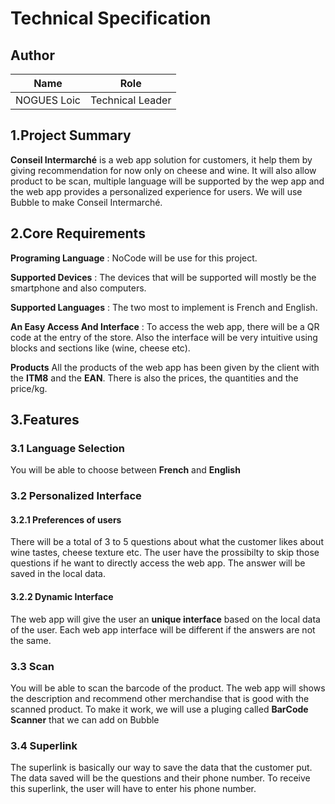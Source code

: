 # Technical Specification
## Author
|Name|Role|
|----|----|
|NOGUES Loic|Technical Leader|
## 1.Project Summary
__Conseil Intermarché__ is a web app solution for customers, it help them by giving recommendation for now only on cheese and wine. It will also allow product to be scan, multiple language will be supported by the wep app and the web app provides a personalized experience for users. We will use Bubble to make Conseil Intermarché.
## 2.Core Requirements
__Programing Language__ : NoCode will be use for this project.

__Supported Devices__ : The devices that will be supported will mostly be the smartphone and also computers.

__Supported Languages__ : The two most to implement is French and English.

__An Easy Access And Interface__ : To access the web app, there will be a QR code at the entry of the store. Also the interface will be very intuitive using blocks and sections like (wine, cheese etc).

__Products__ All the products of the web app has been given by the client with the __ITM8__ and the __EAN__. There is also the prices, the quantities and the price/kg.

## 3.Features 
### 3.1 Language Selection
You will be able to choose between __French__ and __English__

### 3.2 Personalized Interface
#### 3.2.1 Preferences of users
There will be a total of 3 to 5 questions about what the customer likes about wine tastes, cheese texture etc. The user have the prossibilty to skip those questions if he want to directly access the web app. The answer will be saved in the local data.
#### 3.2.2 Dynamic Interface
The web app will give the user an __unique interface__ based on the local data of the user. Each web app interface will be different if the answers are not the same.

### 3.3 Scan
You will be able to scan the barcode of the product. The web app will shows the description and recommend other merchandise that is good with the scanned product. To make it work, we will use a pluging called __BarCode Scanner__ that we can add on Bubble

### 3.4 Superlink
The superlink is basically our way to save the data that the customer put. The data saved will be the questions and their phone number. To receive this superlink, the user will have to enter his phone number.














